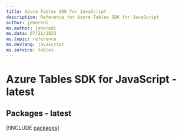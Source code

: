```yaml
---
title: Azure Tables SDK for JavaScript
description: Reference for Azure Tables SDK for JavaScript
author: joheredi
ms.author: joheredi
ms.data: 07/21/2023
ms.topic: reference
ms.devlang: javascript
ms.service: tables
---
```

# Azure Tables SDK for JavaScript - latest
## Packages - latest
[!INCLUDE [packages](tables-index.md)]
